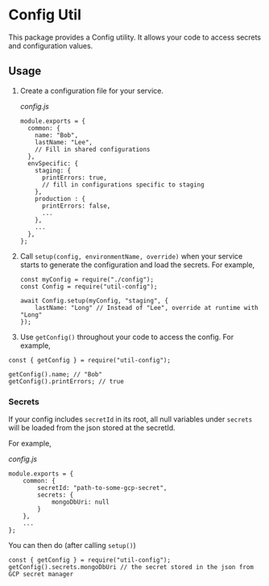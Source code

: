 
# Config Util

This package provides a Config utility. It allows your code to access secrets and configuration values.

## Usage

1. Create a configuration file for your service.

	*config.js*
	```
	module.exports = {
	  common: {
	    name: "Bob",
	    lastName: "Lee",
	    // Fill in shared configurations
	  },
	  envSpecific: {
	    staging: {
	      printErrors: true,
	      // fill in configurations specific to staging
	    },
	    production : {
	      printErrors: false,
	      ...
	    },
	    ...
	  },
	};
	```


2. Call `setup(config, environmentName, override)` when your service starts to generate the configuration and load the secrets. For example,

	```
	const myConfig = require("./config");
	const Config = require("util-config");

	await Config.setup(myConfig, "staging", {
		lastName: "Long" // Instead of "Lee", override at runtime with "Long"
	});
	```

3. Use `getConfig()` throughout your code to access the config.  For example,
```
const { getConfig } = require("util-config");

getConfig().name; // "Bob"
getConfig().printErrors; // true
```

### Secrets

If your config includes `secretId` in its root, all null variables under `secrets` will be loaded from the json stored at the secretId.

For example,

 *config.js*
```
module.exports = {
    common: {
        secretId: "path-to-some-gcp-secret",
        secrets: {
            mongoDbUri: null
        }
    },
    ...
};
```
You can then do (after calling `setup()`)

```
const { getConfig } = require("util-config");
getConfig().secrets.mongoDbUri // the secret stored in the json from GCP secret manager
```